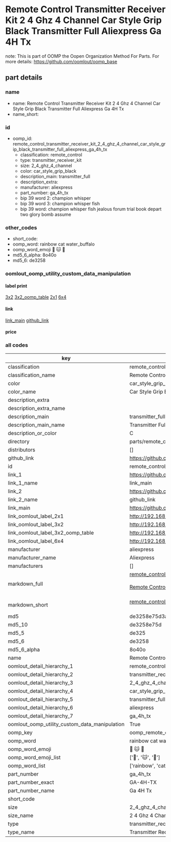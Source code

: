 # Remote Control Transmitter Receiver Kit 2 4 Ghz 4 Channel Car Style Grip Black Transmitter Full Aliexpress Ga 4H Tx  

note: This is part of OOMP the Oopen Organization Method For Parts. For more details: https://github.com/oomlout/oomp_base

##  part details





### name
* name: Remote Control Transmitter Receiver Kit 2 4 Ghz 4 Channel Car Style Grip Black Transmitter Full Aliexpress Ga 4H Tx
* name_short: 
### id
* oomp_id: remote_control_transmitter_receiver_kit_2_4_ghz_4_channel_car_style_grip_black_transmitter_full_aliexpress_ga_4h_tx
  * classification: remote_control
  * type: transmitter_receiver_kit
  * size: 2_4_ghz_4_channel
  * color: car_style_grip_black
  * description_main: transmitter_full
  * description_extra: 
  * manufacturer: aliexpress
  * part_number: ga_4h_tx
  * bip 39 word 2: champion whisper
  * bip 39 word 3: champion whisper fish
  * bip 39 word: champion whisper fish jealous forum trial book depart two glory bomb assume

### other_codes
* short_code: 
* oomp_word: rainbow cat water_buffalo
* oomp_word_emoji :rainbow: :cat: :water_buffalo:
* md5_6_alpha: 8o40o
* md5_6: de3258






### oomlout_oomp_utility_custom_data_manipulation
#### label print
[3x2](http://192.168.1.245:1112/?label=oomp%208o40o)
[3x2_oomp_table](http://192.168.1.107:1112/?label=oomp%208o40o)
[2x1](http://192.168.1.242:1112/?label=oomp%208o40o)
[6x4](http://192.168.1.55:1112/?label=oomp%208o40o)    

#### link

[link_main](https://github.com/oomlout/oomlout_oomp_current_version_messy/tree/main/parts/remote_control_transmitter_receiver_kit_2_4_ghz_4_channel_car_style_grip_black_transmitter_full_aliexpress_ga_4h_tx) [github_link](https://github.com/oomlout/oomlout_oomp_part_src/tree/main/parts/remote_control_transmitter_receiver_kit_2_4_ghz_4_channel_car_style_grip_black_transmitter_full_aliexpress_ga_4h_tx)                             

#### price







### all codes 
| key | value |  
| --- | --- |  
| classification | remote_control |  
| classification_name | Remote Control |  
| color | car_style_grip_black |  
| color_name | Car Style Grip Black |  
| description_extra |  |  
| description_extra_name |  |  
| description_main | transmitter_full |  
| description_main_name | Transmitter Full |  
| description_or_color | C  |  
| directory | parts/remote_control_transmitter_receiver_kit_2_4_ghz_4_channel_car_style_grip_black_transmitter_full_aliexpress_ga_4h_tx |  
| distributors | [] |  
| github_link | https://github.com/oomlout/oomlout_oomp_part_src/tree/main/parts/remote_control_transmitter_receiver_kit_2_4_ghz_4_channel_car_style_grip_black_transmitter_full_aliexpress_ga_4h_tx |  
| id | remote_control_transmitter_receiver_kit_2_4_ghz_4_channel_car_style_grip_black_transmitter_full_aliexpress_ga_4h_tx |  
| link_1 | https://github.com/oomlout/oomlout_oomp_current_version_messy/tree/main/parts/remote_control_transmitter_receiver_kit_2_4_ghz_4_channel_car_style_grip_black_transmitter_full_aliexpress_ga_4h_tx |  
| link_1_name | link_main |  
| link_2 | https://github.com/oomlout/oomlout_oomp_part_src/tree/main/parts/remote_control_transmitter_receiver_kit_2_4_ghz_4_channel_car_style_grip_black_transmitter_full_aliexpress_ga_4h_tx |  
| link_2_name | github_link |  
| link_main | https://github.com/oomlout/oomlout_oomp_current_version_messy/tree/main/parts/remote_control_transmitter_receiver_kit_2_4_ghz_4_channel_car_style_grip_black_transmitter_full_aliexpress_ga_4h_tx |  
| link_oomlout_label_2x1 | http://192.168.1.242:1112/?label=oomp%208o40o |  
| link_oomlout_label_3x2 | http://192.168.1.245:1112/?label=oomp%208o40o |  
| link_oomlout_label_3x2_oomp_table | http://192.168.1.107:1112/?label=oomp%208o40o |  
| link_oomlout_label_6x4 | http://192.168.1.55:1112/?label=oomp%208o40o |  
| manufacturer | aliexpress |  
| manufacturer_name | Aliexpress |  
| manufacturers | [] |  
| markdown_full | [remote_control_transmitter_receiver_kit_2_4_ghz_4_channel_car_style_grip_black_transmitter_full_aliexpress_ga_4h_tx](https://github.com/oomlout/oomlout_oomp_current_version_messy/tree/main/parts/remote_control_transmitter_receiver_kit_2_4_ghz_4_channel_car_style_grip_black_transmitter_full_aliexpress_ga_4h_tx)<br>[](https://github.com/oomlout/oomlout_oomp_current_version_messy/tree/main/parts/remote_control_transmitter_receiver_kit_2_4_ghz_4_channel_car_style_grip_black_transmitter_full_aliexpress_ga_4h_tx)<br>[Remote Control Transmitter Receiver Kit 2 4 Ghz 4 Channel Car Style Grip Black Transmitter Full Aliexpress Ga 4H Tx](https://github.com/oomlout/oomlout_oomp_current_version_messy/tree/main/parts/remote_control_transmitter_receiver_kit_2_4_ghz_4_channel_car_style_grip_black_transmitter_full_aliexpress_ga_4h_tx)<br><br> |  
| markdown_short | [remote_control_transmitter_receiver_kit_2_4_ghz_4_channel_car_style_grip_black_transmitter_full_aliexpress_ga_4h_tx](https://github.com/oomlout/oomlout_oomp_current_version_messy/tree/main/parts/remote_control_transmitter_receiver_kit_2_4_ghz_4_channel_car_style_grip_black_transmitter_full_aliexpress_ga_4h_tx)<br><br> |  
| md5 | de3258e75d3ac333a0add778af7ea130 |  
| md5_10 | de3258e75d |  
| md5_5 | de325 |  
| md5_6 | de3258 |  
| md5_6_alpha | 8o40o |  
| name | Remote Control Transmitter Receiver Kit 2 4 Ghz 4 Channel Car Style Grip Black Transmitter Full Aliexpress Ga 4H Tx |  
| oomlout_detail_hierarchy_1 | remote_control |  
| oomlout_detail_hierarchy_2 | transmitter_receiver_kit |  
| oomlout_detail_hierarchy_3 | 2_4_ghz_4_channel |  
| oomlout_detail_hierarchy_4 | car_style_grip_black |  
| oomlout_detail_hierarchy_5 | transmitter_full |  
| oomlout_detail_hierarchy_6 | aliexpress |  
| oomlout_detail_hierarchy_7 | ga_4h_tx |  
| oomlout_oomp_utility_custom_data_manipulation | True |  
| oomp_key | oomp_remote_control_transmitter_receiver_kit_2_4_ghz_4_channel_car_style_grip_black_transmitter_full_aliexpress_ga_4h_tx |  
| oomp_word | rainbow cat water_buffalo |  
| oomp_word_emoji | :rainbow: :cat: :water_buffalo: |  
| oomp_word_emoji_list | [':rainbow:', ':cat:', ':water_buffalo:'] |  
| oomp_word_list | ['rainbow', 'cat', 'water_buffalo'] |  
| part_number | ga_4h_tx |  
| part_number_exact | GA-4H-TX |  
| part_number_name | Ga 4H Tx |  
| short_code |  |  
| size | 2_4_ghz_4_channel |  
| size_name | 2 4 Ghz 4 Channel |  
| type | transmitter_receiver_kit |  
| type_name | Transmitter Receiver Kit |  
